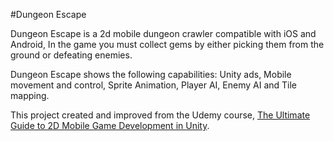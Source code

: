 #Dungeon Escape 

Dungeon Escape is a 2d mobile dungeon crawler compatible with iOS and Android,
In the game you must collect gems by either picking them from the ground or defeating enemies.

Dungeon Escape shows the following capabilities:
Unity ads, Mobile movement and control, Sprite Animation, Player AI, Enemy AI and Tile mapping.

This project created and improved from the Udemy course, [The Ultimate Guide to 2D Mobile Game Development in Unity](https://www.udemy.com/course/the-ultimate-guide-to-mobile-game-development-with-unity/).
